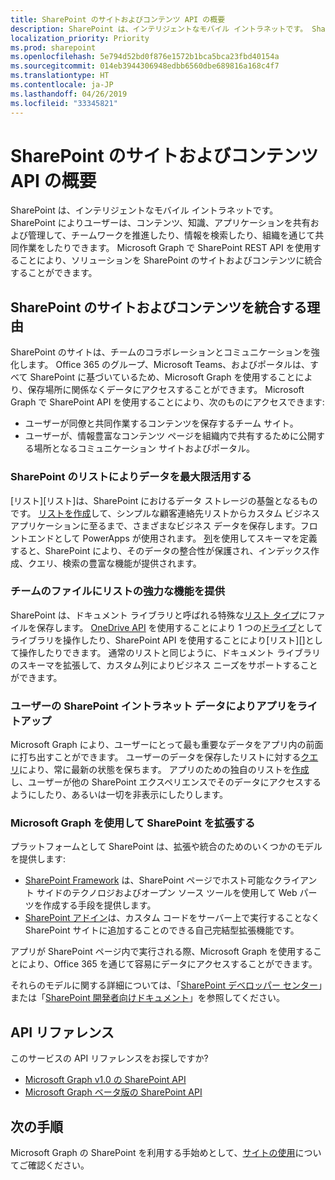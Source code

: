 ```yaml
---
title: SharePoint のサイトおよびコンテンツ API の概要
description: SharePoint は、インテリジェントなモバイル イントラネットです。 SharePoint によりユーザーは、コンテンツ、知識、アプリケーションを共有および管理して、チームワークを推進したり、情報を検索したり、組織を通じて共同作業をしたりできます。 Microsoft Graph で SharePoint REST API を使用することにより、ソリューションを SharePoint のサイトおよびコンテンツに統合することができます。
localization_priority: Priority
ms.prod: sharepoint
ms.openlocfilehash: 5e794d52bd0f876e1572b1bca5bca23fbd40154a
ms.sourcegitcommit: 014eb3944306948edbb6560dbe689816a168c4f7
ms.translationtype: HT
ms.contentlocale: ja-JP
ms.lasthandoff: 04/26/2019
ms.locfileid: "33345821"
---
```

# <a name="sharepoint-sites-and-content-api-overview"></a>SharePoint のサイトおよびコンテンツ API の概要

SharePoint は、インテリジェントなモバイル イントラネットです。 SharePoint によりユーザーは、コンテンツ、知識、アプリケーションを共有および管理して、チームワークを推進したり、情報を検索したり、組織を通じて共同作業をしたりできます。 Microsoft Graph で SharePoint REST API を使用することにより、ソリューションを SharePoint のサイトおよびコンテンツに統合することができます。

## <a name="why-integrate-with-sharepoint-sites-and-content"></a>SharePoint のサイトおよびコンテンツを統合する理由

SharePoint のサイトは、チームのコラボレーションとコミュニケーションを強化します。 Office 365 のグループ、Microsoft Teams、およびポータルは、すべて SharePoint に基づいているため、Microsoft Graph を使用することにより、保存場所に関係なくデータにアクセスすることができます。 Microsoft Graph で SharePoint API を使用することにより、次のものにアクセスできます:

- ユーザーが同僚と共同作業するコンテンツを保存するチーム サイト。
- ユーザーが、情報豊富なコンテンツ ページを組織内で共有するために公開する場所となるコミュニケーション サイトおよびポータル。

### <a name="unleash-your-data-with-sharepoint-lists"></a>SharePoint のリストによりデータを最大限活用する

[リスト][リスト]は、SharePoint におけるデータ ストレージの基盤となるものです。
[リストを作成][作成]して、シンプルな顧客連絡先リストからカスタム ビジネス アプリケーションに至るまで、さまざまなビジネス データを保存します。フロントエンドとして PowerApps が使用されます。
[列][]を使用してスキーマを定義すると、SharePoint により、そのデータの整合性が保護され、インデックス作成、クエリ、検索の豊富な機能が提供されます。

### <a name="bring-the-power-of-lists-to-your-teams-files"></a>チームのファイルにリストの強力な機能を提供

SharePoint は、ドキュメント ライブラリと呼ばれる特殊な[リスト タイプ][]にファイルを保存します。
[OneDrive API][] を使用することにより 1 つの[ドライブ][]としてライブラリを操作したり、SharePoint API を使用することにより[リスト][]として操作したりできます。
通常のリストと同じように、ドキュメント ライブラリのスキーマを拡張して、カスタム列によりビジネス ニーズをサポートすることができます。

### <a name="light-up-your-app-with-your-users-sharepoint-intranet-data"></a>ユーザーの SharePoint イントラネット データによりアプリをライトアップ

Microsoft Graph により、ユーザーにとって最も重要なデータをアプリ内の前面に打ち出すことができます。
ユーザーのデータを保存したリストに対する[クエリ][]により、常に最新の状態を保ちます。
アプリのための独自のリストを[作成][]し、ユーザーが他の SharePoint エクスペリエンスでそのデータにアクセスするようにしたり、あるいは一切を非表示にしたりします。

### <a name="use-microsoft-graph-to-extend-sharepoint"></a>Microsoft Graph を使用して SharePoint を拡張する

プラットフォームとして SharePoint は、拡張や統合のためのいくつかのモデルを提供します:

- [SharePoint Framework][] は、SharePoint ページでホスト可能なクライアント サイドのテクノロジおよびオープン ソース ツールを使用して Web パーツを作成する手段を提供します。
- [SharePoint アドイン][]は、カスタム コードをサーバー上で実行することなく SharePoint サイトに追加することのできる自己完結型拡張機能です。

アプリが SharePoint ページ内で実行される際、Microsoft Graph を使用することにより、Office 365 を通じて容易にデータにアクセスすることができます。

それらのモデルに関する詳細については、「[SharePoint デベロッパー センター][]」または「[SharePoint 開発者向けドキュメント][]」を参照してください。

## <a name="api-reference"></a>API リファレンス
このサービスの API リファレンスをお探しですか?

- [Microsoft Graph v1.0 の SharePoint API](/graph/api/resources/sharepoint?view=graph-rest-1.0)
- [Microsoft Graph ベータ版の SharePoint API](/graph/api/resources/sharepoint?view=graph-rest-beta)

## <a name="next-steps"></a>次の手順

Microsoft Graph の SharePoint を利用する手始めとして、[サイトの使用](/graph/api/resources/sharepoint?view=graph-rest-1.0)についてご確認ください。

[list]: /graph/api/resources/list?view=graph-rest-1.0
[列]: /graph/api/resources/columndefinition?view=graph-rest-1.0
[リスト タイプ]: /graph/api/resources/listinfo?view=graph-rest-1.0
[作成]: /graph/api/list-create?view=graph-rest-1.0
[クエリ]: /graph/api/listitem-get?view=graph-rest-1.0
[ドライブ]: /graph/api/resources/drive?view=graph-rest-1.0
[OneDrive API]: /graph/api/resources/onedrive?view=graph-rest-1.0
[SharePoint Framework]: https://docs.microsoft.com/sharepoint/dev/spfx/sharepoint-framework-overview
[SharePoint アドイン]: https://docs.microsoft.com/sharepoint/dev/sp-add-ins/sharepoint-add-ins
[SharePoint デベロッパー センター]: https://developer.microsoft.com/sharepoint
[SharePoint 開発者向けドキュメント]: https://aka.ms/spdev-docs
[SharePoint]: /graph/api/resources/sharepoint?view=graph-rest-1.0
